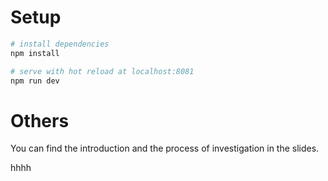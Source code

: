 # Setup

``` bash
# install dependencies
npm install

# serve with hot reload at localhost:8081
npm run dev
```

# Others
You can find the introduction and the process of investigation in the slides.

hhhh